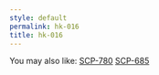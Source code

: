 ```yaml
---
style: default
permalink: hk-016
title: hk-016
---
```

You may also like:
[SCP-780](http://scp-wiki.net/scp-780)
[SCP-685](http://scp-wiki.net/scp-685)